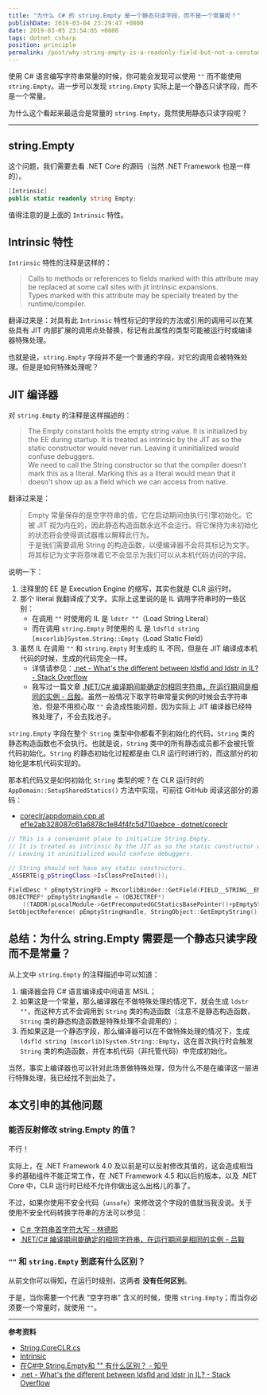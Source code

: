 ```yaml
---
title: "为什么 C# 的 string.Empty 是一个静态只读字段，而不是一个常量呢？"
publishDate: 2019-03-04 23:29:47 +0800
date: 2019-03-05 23:54:05 +0800
tags: dotnet csharp
position: principle
permalink: /post/why-string-empty-is-a-readonly-field-but-not-a-constant.html
---
```


使用 C# 语言编写字符串常量的时候，你可能会发现可以使用 `""` 而不能使用 `string.Empty`。进一步可以发现 `string.Empty` 实际上是一个静态只读字段，而不是一个常量。

为什么这个看起来最适合是常量的 `string.Empty`，竟然使用静态只读字段呢？

---

<div id="toc"></div>

## string.Empty

这个问题，我们需要去看 .NET Core 的源码（当然 .NET Framework 也是一样的）。

```csharp
[Intrinsic]
public static readonly string Empty;
```

值得注意的是上面的 `Intrinsic` 特性。

## Intrinsic 特性

`Intrinsic` 特性的注释是这样的：

> Calls to methods or references to fields marked with this attribute may be replaced at some call sites with jit intrinsic expansions.  
> Types marked with this attribute may be specially treated by the runtime/compiler.

翻译过来是：对具有此 `Intrinsic` 特性标记的字段的方法或引用的调用可以在某些具有 JIT 内部扩展的调用点处替换，标记有此属性的类型可能被运行时或编译器特殊处理。

也就是说，`string.Empty` 字段并不是一个普通的字段，对它的调用会被特殊处理。但是是如何特殊处理呢？

## JIT 编译器

对 `string.Empty` 的注释是这样描述的：

> The Empty constant holds the empty string value. It is initialized by the EE during startup. It is treated as intrinsic by the JIT as so the static constructor would never run. Leaving it uninitialized would confuse debuggers.  
> We need to call the String constructor so that the compiler doesn't mark this as a literal. Marking this as a literal would mean that it doesn't show up as a field which we can access from native.

翻译过来是：

> Empty 常量保存的是空字符串的值，它在启动期间由执行引擎初始化。它被 JIT 视为内在的，因此静态构造函数永远不会运行。将它保持为未初始化的状态将会使得调试器难以解释此行为。  
> 于是我们需要调用 String 的构造函数，以便编译器不会将其标记为文字。将其标记为文字将意味着它不会显示为我们可以从本机代码访问的字段。

说明一下：

1. 注释里的 EE 是 Execution Engine 的缩写，其实也就是 CLR 运行时。
1. 那个 literal 我翻译成了文字。实际上这里说的是 IL 调用字符串时的一些区别：
    - 在调用 `""` 时使用的 IL 是 `ldstr ""`（Load String Literal）
    - 而在调用 `string.Empty` 时使用的 IL 是 `ldsfld string [mscorlib]System.String::Empty`（Load Static Field）
1. 虽然 IL 在调用 `""` 和 `string.Empty` 时生成的 IL 不同，但是在 JIT 编译成本机代码的时候，生成的代码完全一样。
    - 详情请参见：[.net - What's the different between ldsfld and ldstr in IL? - Stack Overflow](https://stackoverflow.com/a/3674336/6233938)
    - 我写过一篇文章 [.NET/C# 编译期间能确定的相同字符串，在运行期间是相同的实例 - 吕毅](/post/same-strings-at-compile-time-are-the-same-instances-at-runtime)。虽然一般情况下取字符串常量实例的时候会去字符串池，但是不用担心取 `""` 会造成性能问题，因为实际上 JIT 编译器已经特殊处理了，不会去找池子。

`string.Empty` 字段在整个 `String` 类型中你都看不到初始化的代码，`String` 类的静态构造函数也不会执行。也就是说，`String` 类中的所有静态成员都不会被托管代码初始化。`String` 的静态初始化过程都是由 CLR 运行时进行的，而这部分的初始化是本机代码实现的。

那本机代码又是如何初始化 `String` 类型的呢？在 CLR 运行时的 `AppDomain::SetupSharedStatics()` 方法中实现，可前往 GitHub 阅读这部分的源码：

- [coreclr/appdomain.cpp at ef1e2ab328087c61a6878c1e84f4fc5d710aebce · dotnet/coreclr](https://github.com/dotnet/coreclr/blob/ef1e2ab328087c61a6878c1e84f4fc5d710aebce/src/vm/appdomain.cpp#L7735)

```cpp
// This is a convenient place to initialize String.Empty.
// It is treated as intrinsic by the JIT as so the static constructor would never run.
// Leaving it uninitialized would confuse debuggers.

// String should not have any static constructors.
_ASSERTE(g_pStringClass->IsClassPreInited());

FieldDesc * pEmptyStringFD = MscorlibBinder::GetField(FIELD__STRING__EMPTY);
OBJECTREF* pEmptyStringHandle = (OBJECTREF*)
    ((TADDR)pLocalModule->GetPrecomputedGCStaticsBasePointer()+pEmptyStringFD->GetOffset());
SetObjectReference( pEmptyStringHandle, StringObject::GetEmptyString(), this );
```

## 总结：为什么 string.Empty 需要是一个静态只读字段而不是常量？

从上文中 `string.Empty` 的注释描述中可以知道：

1. 编译器会将 C# 语言编译成中间语言 MSIL；
1. 如果这是一个常量，那么编译器在不做特殊处理的情况下，就会生成 `ldstr ""`，而这种方式不会调用到 `String` 类的构造函数（注意不是静态构造函数，`String` 类的静态构造函数是特殊处理不会调用的）；
1. 而如果这是一个静态字段，那么编译器可以在不做特殊处理的情况下，生成 `ldsfld string [mscorlib]System.String::Empty`，这在首次执行时会触发 `String` 类的构造函数，并在本机代码（非托管代码）中完成初始化。

当然，事实上编译器也可以针对此场景做特殊处理，但为什么不是在编译这一层进行特殊处理，我已经找不到出处了。

## 本文引申的其他问题

### 能否反射修改 string.Empty 的值？

不行！

实际上，在 .NET Framework 4.0 及以前是可以反射修改其值的，这会造成相当多的基础组件不能正常工作，在 .NET Framework 4.5 和以后的版本，以及 .NET Core 中，CLR 运行时已经不允许你做出这么出格儿的事了。

不过，如果你使用不安全代码（`unsafe`）来修改这个字段的值就当我没说。关于使用不安全代码转换字符串的方法可以参见：

- [C＃ 字符串首字符大写 - 林德熙](https://lindexi.gitee.io/post/C-%E5%AD%97%E7%AC%A6%E4%B8%B2%E9%A6%96%E5%AD%97%E7%AC%A6%E5%A4%A7%E5%86%99.html)
- [.NET/C# 编译期间能确定的相同字符串，在运行期间是相同的实例 - 吕毅](/post/same-strings-at-compile-time-are-the-same-instances-at-runtime)

### `""` 和 `string.Empty` 到底有什么区别？

从前文你可以得知，在运行时级别，这两者 **没有任何区别**。

于是，当你需要一个代表 “空字符串” 含义的时候，使用 `string.Empty`；而当你必须要一个常量时，就使用 `""`。

---

**参考资料**

- [String.CoreCLR.cs](https://source.dot.net/#System.Private.CoreLib/src/System/String.CoreCLR.cs,c9f70a27facb27cf)
- [Intrinsic](https://source.dot.net/#System.Private.CoreLib/shared/System/Runtime/CompilerServices/IntrinsicAttribute.cs,0b1553fdd9183e62,references)
- [在C#中 String.Empty和 "" 有什么区别？ - 知乎](https://www.zhihu.com/question/24811218)
- [.net - What's the different between ldsfld and ldstr in IL? - Stack Overflow](https://stackoverflow.com/a/3674336/6233938)

